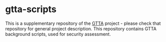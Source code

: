 # gtta-scripts
This is a supplementary repository of the [GTTA](https://github.com/swissfondue/gtta) 
project - please check that repository for general project description. This repository
contains GTTA background scripts, used for security assessment.
